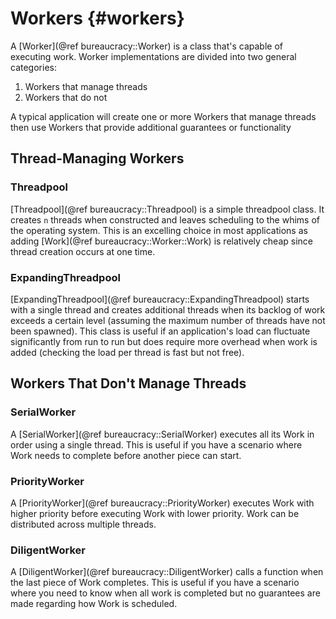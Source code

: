 # Workers {#workers}
A [Worker](@ref bureaucracy::Worker) is a class that's capable of executing
work.  Worker implementations are divided into two general categories:
1. Workers that manage threads
2. Workers that do not

A typical application will create one or more Workers that manage threads then
use Workers that provide additional guarantees or functionality

## Thread-Managing Workers
### Threadpool
[Threadpool](@ref bureaucracy::Threadpool) is a simple threadpool class.  It
creates `n` threads when constructed and leaves scheduling to the whims of the
operating system.  This is an excelling choice in most applications as adding
[Work](@ref bureaucracy::Worker::Work) is relatively cheap since thread
creation occurs at one time.

### ExpandingThreadpool
[ExpandingThreadpool](@ref bureaucracy::ExpandingThreadpool) starts with a
single thread and creates additional threads when its backlog of work exceeds a
certain level (assuming the maximum number of threads have not been spawned).
This class is useful if an application's load can fluctuate significantly from
run to run but does require more overhead when work is added (checking the load
per thread is fast but not free).

## Workers That Don't Manage Threads
### SerialWorker
A [SerialWorker](@ref bureaucracy::SerialWorker) executes all its Work in order
using a single thread.  This is useful if you have a scenario where Work needs
to complete before another piece can start.

### PriorityWorker
A [PriorityWorker](@ref bureaucracy::PriorityWorker) executes Work with higher
priority before executing Work with lower priority.  Work can be distributed
across multiple threads.

### DiligentWorker
A [DiligentWorker](@ref bureaucracy::DiligentWorker) calls a function when the
last piece of Work completes.  This is useful if you have a scenario where you
need to know when all work is completed but no guarantees are made regarding
how Work is scheduled.

